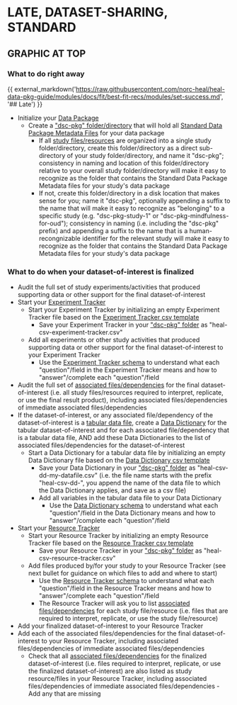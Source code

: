 # LATE, DATASET-SHARING, STANDARD

## GRAPHIC AT TOP


### What to do **right away**   

{{ external_markdown('https://raw.githubusercontent.com/norc-heal/heal-data-pkg-guide/modules/docs/fit/best-fit-recs/modules/set-success.md', '## Late') }}


* Initialize your [Data Package](../terms/index.md#data-package)  
  * Create a ["dsc-pkg" folder/directory](../terms/index.md#dsc-pkg-folder) that will hold all [Standard Data Package Metadata Files](../terms/index.md#standard-data-package-metadata-files) for your data package
    * If all [study files/resources](../terms/index.md#study-filesresources) are organized into a single study folder/directory, create this folder/directory as a direct sub-directory of your study folder/directory, and name it "dsc-pkg"; consistency in naming and location of this folder/directory relative to your overall study folder/directory will make it easy to recognize as the folder that contains the Standard Data Package Metadata files for your study's data package
    * If not, create this folder/directory in a disk location that makes sense for you; name it "dsc-pkg", optionally appending a suffix to the name that will make it easy to recognize as "belonging" to a specific study (e.g. "dsc-pkg-study-1" or "dsc-pkg-mindfulness-for-oud"); consistency in naming (i.e. including the "dsc-pkg" prefix) and appending a suffix to the name that is a human-recongnizable identifier for the relevant study will make it easy to recognize as the folder that contains the Standard Data Package Metadata files for your study's data package 


### What to do **when your dataset-of-interest is finalized**

* Audit the full set of study experiments/activities that produced supporting data or other support for the final dataset-of-interest
* Start your [Experiment Tracker](../terms/index.md#experiment-tracker) 
  * Start your Experiment Tracker by initializing an empty Experiment Tracker file based on the [Experiment Tracker csv template](https://raw.githubusercontent.com/norc-heal/heal-data-pkg-tool/main/heal-csv-experiment-tracker.csv)
    * Save your Experiment Tracker in your ["dsc-pkg" folder](../terms/index.md#dsc-pkg-folder) as "heal-csv-experiment-tracker.csv"
  * Add all experiments or other study activities that produced supporting data or other support for the final dataset-of-interest to your Experiment Tracker
    * Use the [Experiment Tracker schema](../schemas/md_resource_tracker.md) to understand what each "question"/field in the Experiment Tracker means and how to "answer"/complete each "question"/field
* Audit the full set of [associated files/dependencies](../terms/index.md#associated-filesdependencies) for the final dataset-of-interest (i.e. all study files/resources required to interpret, replicate, or use the final result product), including associated files/dependencies of immediate associated files/dependencies
* If the dataset-of-interest, or any associated file/dependency of the dataset-of-interest is a [tabular data file](../terms/index.md#tabular-data-file), create a [Data Dictionary](../terms/index.md#data-dictionary) for the tabular dataset-of-interest and for each associated file/dependency that is a tabular data file, AND add these Data Dictionaries to the list of associated files/dependencies for the dataset-of-interest
  * Start a Data Dictionary for a tabular data file by initializing an empty Data Dictionary file based on the [Data Dictionary csv template](../csv-templates/heal-csv-data-dictionary.csv)
    * Save your Data Dictionary in your ["dsc-pkg" folder](../terms/index.md#dsc-pkg-folder) as "heal-csv-dd-my-datafile.csv" (i.e. the file name starts with the prefix "heal-csv-dd-", you append the name of the data file to which the Data Dictionary applies, and save as a csv file)
    * Add all variables in the tabular data file to your Data Dictionary
      * Use the [Data Dictionary schema](../schemas/md_data_dictionary.md) to understand what each "question"/field in the Data Dictionary means and how to "answer"/complete each "question"/field 
* Start your [Resource Tracker](../terms/index.md#resource-tracker)
  * Start your Resource Tracker by initializing an empty Resource Tracker file based on the [Resource Tracker csv template](https://raw.githubusercontent.com/norc-heal/heal-data-pkg-tool/main/heal-csv-resource-tracker.csv)
    * Save your Resource Tracker in your ["dsc-pkg" folder](../terms/index.md#dsc-pkg-folder) as "heal-csv-resource-tracker.csv"
  * Add files produced by/for your study to your Resource Tracker (see next bullet for guidance on which files to add and where to start)
    * Use the [Resource Tracker schema](../schemas/md_resource_tracker.md) to understand what each "question"/field in the Resource Tracker means and how to "answer"/complete each "question"/field  
    * The Resource Tracker will ask you to list [associated files/dependencies](../terms/index.md#associated-filesdependencies) for each study file/resource (i.e. files that are required to interpret, replicate, or use the study file/resource)
* Add your finalized dataset-of-interest to your Resource Tracker 
* Add each of the associated files/dependencies for the final dataset-of-interest to your Resource Tracker, including associated files/dependencies of immediate associated files/dependencies 
  * Check that all [associated files/dependencies](../terms/index.md#associated-filesdependencies) for the finalized dataset-of-interest (i.e. files required to interpret, replicate, or use the finalized dataset-of-interest) are also listed as study resource/files in your Resource Tracker, including associated files/dependencies of immediate associated files/dependencies - Add any that are missing 